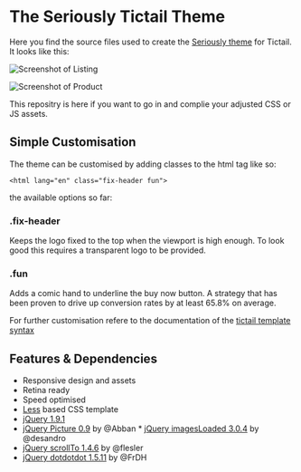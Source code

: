# The Seriously Tictail Theme

Here you find the source files used to create the [Seriously theme](http://seriously.tictail.com/) for Tictail. It looks like this:

![Screenshot of Listing](http://d1zjcuqflbd5k.cloudfront.net/files/acc_6347/UYXo?response-content-disposition=inline;%20filename=screen1.png;%20filename*=UTF-8%27%27screen1.png&Expires=1374585069&Signature=bC4jX4YzpLGCaG6fVj-0T0wrOFXmnEEz6JokTONTiCQiZvMab8f4Ovi1FrtbbKMXrZLWvmkdxy-QiapkLddPbBHx4NxN87~1uVxxgHmelgYpkRFHI~LQ9syMG1P9FmtDCBO3J04BgFrCDo6-YNYKptSiwV6N8df4eh19qadvEgA_&Key-Pair-Id=APKAJTEIOJM3LSMN33SA)

![Screenshot of Product](http://d1zjcuqflbd5k.cloudfront.net/files/acc_6347/JcsU?response-content-disposition=inline;%20filename=screen2.png;%20filename*=UTF-8%27%27screen2.png&Expires=1374585140&Signature=GayJjUDvpd4KA34LHGTfRzZIb~nVhfSV23YQbGt6AtVd5UrN7ZhLktLW6GSltJ4WSREJmBhXSkZ~2i7HZuArEab28pvegggc2~znIywe5exCzEVOmALXFWdNkgnR1SU7ieA5AHx~bBiBBoSF3ww37shZfGnws-5keDcXaASn00E_&Key-Pair-Id=APKAJTEIOJM3LSMN33SA)

This repositry is here if you want to go in and complie your adjusted CSS or JS assets.


## Simple Customisation
The theme can be customised by adding classes to the html tag like so:

```
<html lang="en" class="fix-header fun">
```

the available options so far:

### .fix-header
Keeps the logo fixed to the top when the viewport is high enough. To look good this requires a transparent logo to be provided.

### .fun
Adds a comic hand to underline the buy now button. A strategy that has been proven to drive up conversion rates by at least 65.8% on average.


For further customisation refere to the documentation of the [tictail template syntax](https://tictail.com/docs)



## Features & Dependencies
* Responsive design and assets
* Retina ready
* Speed optimised  
* [Less](http://lesscss.org) based CSS template
* [jQuery 1.9.1](http://http://jquery.com)
* [jQuery Picture 0.9](http://jquerypicture.com) by @Abban * [jQuery imagesLoaded 3.0.4](https://github.com/desandro/imagesloaded) by @desandro 
* [jQuery scrollTo 1.4.6](https://github.com/flesler/jquery.scrollTo) by @flesler
* [jQuery dotdotdot 1.5.11](https://github.com/FrDH/jQuery.dotdotdot)  by @FrDH





